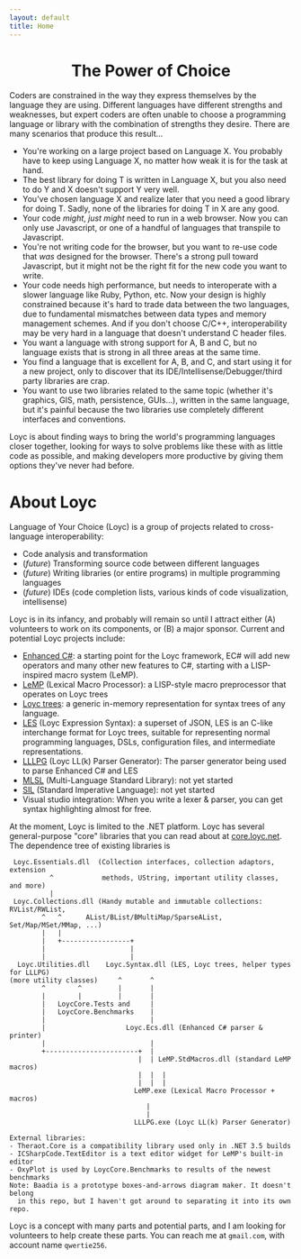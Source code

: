```yaml
---
layout: default
title: Home
---
```

# <center>The Power of Choice</center>

Coders are constrained in the way they express themselves by the language they are using. Different languages have different strengths and weaknesses, but expert coders are often unable to choose a programming language or library with the combination of strengths they desire. There are many scenarios that produce this result...

- You're working on a large project based on Language X. You probably have to keep using Language X, no matter how weak it is for the task at hand.
- The best library for doing T is written in Language X, but you also need to do Y and X doesn't support Y very well.
- You've chosen language X and realize later that you need a good library for doing T. Sadly, none of the libraries for doing T in X are any good.
- Your code _might_, _just might_ need to run in a web browser. Now you can only use Javascript, or one of a handful of languages that transpile to Javascript.
- You're not writing code for the browser, but you want to re-use code that _was_ designed for the browser. There's a strong pull toward Javascript, but it might not be the right fit for the new code you want to write.
- Your code needs high performance, but needs to interoperate with a slower language like Ruby, Python, etc. Now your design is highly constrained because it's hard to trade data between the two languages, due to fundamental mismatches between data types and memory management schemes. And if you don't choose C/C++, interoperability may be very hard in a language that doesn't understand C header files.
- You want a language with strong support for A, B and C, but no language exists that is strong in all three areas at the same time.
- You find a language that is excellent for A, B, and C, and start using it for a new project, only to discover that its IDE/Intellisense/Debugger/third party libraries are crap.
- You want to use two libraries related to the same topic (whether it's graphics, GIS, math, persistence, GUIs...), written in the same language, but it's painful because the two libraries use completely different interfaces and conventions.

Loyc is about finding ways to bring the world's programming languages closer together, looking for ways to solve problems like these with as little code as possible, and making developers more productive by giving them options they've never had before.

# About Loyc

Language of Your Choice (Loyc) is a group of projects related to cross-language interoperability:

- Code analysis and transformation
- (_future_) Transforming source code between different languages
- (_future_) Writing libraries (or entire programs) in multiple programming languages
- (_future_) IDEs (code completion lists, various kinds of code visualization, intellisense)

Loyc is in its infancy, and probably will remain so until I attract either (A) volunteers to work on its components, or (B) a major sponsor. Current and potential Loyc projects include:

- [Enhanced C#](https://github.com/qwertie/Loyc/wiki/Enhanced-C%23): a starting point for the Loyc framework, EC# will add new operators and many other new features to C#, starting with a LISP-inspired macro system (LeMP).
- [LeMP](/lemp) (Lexical Macro Processor): a LISP-style macro preprocessor that operates on Loyc trees
- [Loyc trees](https://github.com/qwertie/LoycCore/wiki/Loyc-trees): a generic in-memory representation for syntax trees of any language.
- [LES](https://github.com/qwertie/LoycCore/wiki/Loyc-Expression-Syntax) (Loyc Expression Syntax): a superset of JSON, LES is an C-like interchange format for Loyc trees, suitable for representing normal programming languages, DSLs, configuration files, and intermediate representations.
- [LLLPG](/lllpg) (Loyc LL(k) Parser Generator): The parser generator being used to parse Enhanced C# and LES
- [MLSL](http://loyc.net/2014/design-elements-of-mlsl.html) (Multi-Language Standard Library): not yet started
- [SIL](https://github.com/qwertie/Loyc/wiki/Standard-Imperative-Language) (Standard Imperative Language): not yet started
- Visual studio integration: When you write a lexer & parser, you can get syntax highlighting almost for free.

At the moment, Loyc is limited to the .NET platform. Loyc has several general-purpose "core" libraries that you can read about at [core.loyc.net](http://core.loyc.net). The dependence tree of existing libraries is

     Loyc.Essentials.dll  (Collection interfaces, collection adaptors, extension 
              ^            methods, UString, important utility classes, and more)
              |
     Loyc.Collections.dll (Handy mutable and immutable collections: RVList/RWList, 
            ^   ^      AList/BList/BMultiMap/SparseAList, Set/Map/MSet/MMap, ...)
            |   |      
            |   +-----------------+
            |                     |     
            |                     |
      Loyc.Utilities.dll    Loyc.Syntax.dll (LES, Loyc trees, helper types for LLLPG)
    (more utility classes)     ^       ^ 
            ^        ^         |       |
            |        |         |       |
            |   LoycCore.Tests and     |
            |   LoycCore.Benchmarks    |
            |                          |
            |                    Loyc.Ecs.dll (Enhanced C# parser & printer)
            |                          |
            +-----------------------+  | 
                                    |  | LeMP.StdMacros.dll (standard LeMP macros)
                                    |  |  |
                                    |  |  |
                                   LeMP.exe (Lexical Macro Processor + macros)
                                      |
                                      |
                                   LLLPG.exe (Loyc LL(k) Parser Generator)

    External libraries:
    - Theraot.Core is a compatibility library used only in .NET 3.5 builds
    - ICSharpCode.TextEditor is a text editor widget for LeMP's built-in editor
    - OxyPlot is used by LoycCore.Benchmarks to results of the newest benchmarks
    Note: Baadia is a prototype boxes-and-arrows diagram maker. It doesn't belong 
      in this repo, but I haven't got around to separating it into its own repo.

Loyc is a concept with many parts and potential parts, and I am looking for volunteers to help create these parts. You can reach me at `gmail.com`, with account name `qwertie256`.
